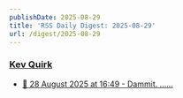 ```yaml
---
publishDate: 2025-08-29
title: 'RSS Daily Digest: 2025-08-29'
url: /digest/2025-08-29
---
```


### [Kev Quirk](https://kevquirk.com/)

  * [
                  📝 28 August 2025 at 16:49 - Dammit. …...              ](https://kevquirk.com/notes/20250828-1649)
  
